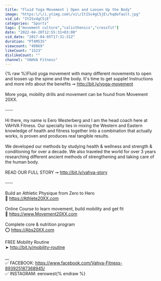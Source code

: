 ```yaml
---
title: "Fluid Yoga Movement | Open and Loosen Up the Body"
image: "https:\/\/i.ytimg.com\/vi\/ItISv4gC5jE\/hqdefault.jpg"
vid_id: "ItISv4gC5jE"
categories: "Sports"
tags: ["movement culture","calisthenics","crossfit"]
date: "2022-04-20T12:55:31+03:00"
vid_date: "2017-04-05T17:31:31Z"
duration: "PT4M53S"
viewcount: "49069"
likeCount: "1523"
dislikeCount: ""
channel: "VAHVA Fitness"
---
```

{% raw %}Fluid yoga movement with many different movements to open and loosen up the spine and the body. It's time to get supple! Instructions and more info about the benefits ➞ <a rel="nofollow" target="blank" href="http://bit.ly/yoga-movement">http://bit.ly/yoga-movement</a><br /><br />More yoga, mobility drills and movement can be found from Movement 20XX.<br /><br />----<br /><br />Hi there, my name is Eero Westerberg and I am the head coach here at VAHVA Fitness. Our specialty lies in mixing the Western and Eastern knowledge of health and fitness together into a combination that actually works, is proven and produces real tangible results.<br /><br />We developed our methods by studying health &amp; wellness and strength &amp; conditioning for over a decade. We also traveled the world for over 3 years researching different ancient methods of strengthening and taking care of the human body. <br /><br />READ OUR FULL STORY ➞ <a rel="nofollow" target="blank" href="http://bit.ly/vahva-story">http://bit.ly/vahva-story</a><br /><br />----<br /><br />Build an Athletic Physique from Zero to Hero<br />🔷 <a rel="nofollow" target="blank" href="https://Athlete20XX.com">https://Athlete20XX.com</a><br /><br />Online Course to learn movement, build mobility and get fit<br />🔶 <a rel="nofollow" target="blank" href="https://www.Movement20XX.com">https://www.Movement20XX.com</a><br /><br />Complete core &amp; nutrition program<br />⭕️ <a rel="nofollow" target="blank" href="https://Abs20XX.com">https://Abs20XX.com</a> <br /><br />FREE Mobility Routine<br />➤ <a rel="nofollow" target="blank" href="http://bit.ly/mobility-routine">http://bit.ly/mobility-routine</a><br /><br />__<br />✅ FACEBOOK: <a rel="nofollow" target="blank" href="https://www.facebook.com/Vahva-Fitness-893925187368945/">https://www.facebook.com/Vahva-Fitness-893925187368945/</a><br />✅ INSTAGRAM: eerowest{% endraw %}
